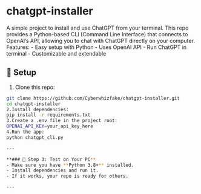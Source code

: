 # chatgpt-installer
A simple project to install and use ChatGPT from your terminal.   This repo provides a Python-based CLI (Command Line Interface) that connects to OpenAI’s API,   allowing you to chat with ChatGPT directly on your computer.    Features: - Easy setup with Python - Uses OpenAI API - Run ChatGPT in terminal - Customizable and extendable


## 🚀 Setup
 1. Clone this repo:
   ```bash
   git clone https://github.com/Cyberwhizfake/chatgpt-installer.git
   cd chatgpt-installer
 2.Install dependencies:
   pip install -r requirements.txt
 3.Create a .env file in the project root:
   OPENAI_API_KEY=your_api_key_here
 4.Run the app:
   python chatgpt_cli.py

---

**### 🔹 Step 3: Test on Your PC**
- Make sure you have **Python 3.8+** installed.  
- Install dependencies and run it.  
- If it works, your repo is ready for others.  

---
